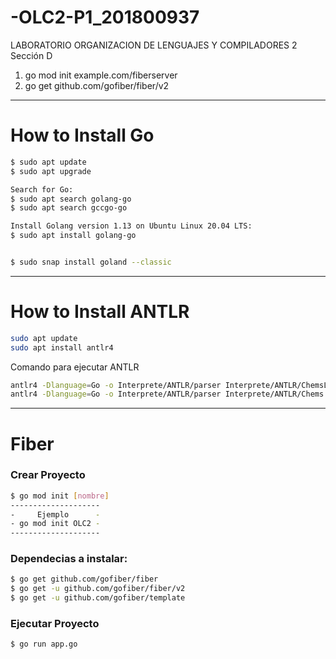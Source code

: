 # -OLC2-P1_201800937
LABORATORIO ORGANIZACION DE LENGUAJES Y COMPILADORES 2 Sección D



1) go mod init example.com/fiberserver
2) go get github.com/gofiber/fiber/v2


----------------------

# How to Install Go

```bash
$ sudo apt update
$ sudo apt upgrade

Search for Go:
$ sudo apt search golang-go
$ sudo apt search gccgo-go

Install Golang version 1.13 on Ubuntu Linux 20.04 LTS:
$ sudo apt install golang-go 


$ sudo snap install goland --classic

```
----------------------

# How to Install ANTLR

```bash
sudo apt update
sudo apt install antlr4
```
Comando para ejecutar ANTLR
```bash
antlr4 -Dlanguage=Go -o Interprete/ANTLR/parser Interprete/ANTLR/ChemsLexer.g4
antlr4 -Dlanguage=Go -o Interprete/ANTLR/parser Interprete/ANTLR/Chems.g4

```


----------------------

# Fiber

### Crear Proyecto
```bash
$ go mod init [nombre]
--------------------
-     Ejemplo      - 
- go mod init OLC2 -
--------------------
```

### Dependecias a instalar:
```bash
$ go get github.com/gofiber/fiber
$ go get -u github.com/gofiber/fiber/v2
$ go get -u github.com/gofiber/template
```

### Ejecutar Proyecto
```bash
$ go run app.go
```


